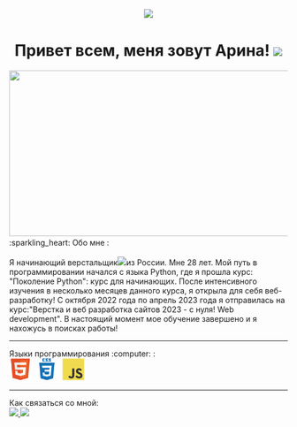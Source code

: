 
<div id="header" align="center">
  <img src="https://media.giphy.com/media/M9gbBd9nbDrOTu1Mqx/giphy.gif" width="100"/>
</div>
<h1 align="center">
  Привет всем, меня зовут Арина!
  <img src="https://media.giphy.com/media/hvRJCLFzcasrR4ia7z/giphy.gif" width="30px"/>
</h1>
</div>
<div align="center">
  <img src="https://media.giphy.com/media/dWesBcTLavkZuG35MI/giphy.gif" width="600" height="300"/>
</div>
<div>
  :sparkling_heart: Обо мне :<br><br>
Я начинающий верстальщик<img src="https://media.giphy.com/media/WUlplcMpOCEmTGBtBW/giphy.gif" width="30">из России. Мне 28 лет. Мой путь в программировании начался 
 с языка Python, где я прошлa курс: "Поколение Python": курс для начинающих. После интенсивного изучения в несколько месяцев данного курса, я открыла для себя  веб-разработку! С октября 2022 года по апрель 2023 года я отправилась на курс:"Верстка и веб разработка сайтов 2023 - с нуля! Web development". В настоящий момент мое обучение завершено и я нахожусь в поисках работы!
</div>
<hr>
Языки программирования :computer: :
<br>
<div>
   <img src="https://github.com/devicons/devicon/blob/master/icons/html5/html5-original.svg" title="HTML5" alt="HTML" width="40" height="40"/>&nbsp;
 <img src="https://github.com/devicons/devicon/blob/master/icons/css3/css3-plain-wordmark.svg"  title="CSS3" alt="CSS" width="40" height="40"/>&nbsp;
  <img src="https://github.com/devicons/devicon/blob/master/icons/javascript/javascript-original.svg" title="JavaScript" alt="JavaScript" width="40" height="40"/>&nbsp;
</div>
<hr>
Как связаться со мной:
<div aling="center">
  <div id="badges">
  <a href="https://vk.com/jeri_13">
   <img src="https://img.shields.io/badge/vk-blue?logo=linked&logoColor=white&style=for-the-badges">
  </a>
    <a href="t.me/@IenchArina">
    <img src="https://img.shields.io/badge/telegram-blue?logo=linked&logoColor=white&style=for-the-badges">
    </a>
</div>

<img src="https://komarev.com/ghpvc/?username=Aiench&style=flat-square&color=blue" alt=""/>
<h1>
